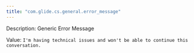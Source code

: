 ```yaml
---
title: "com.glide.cs.general.error_message"
---
```


Description: Generic Error Message

Value: `I'm having technical issues and won't be able to continue this conversation.`